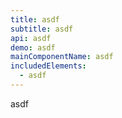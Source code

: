 ```yaml
---
title: asdf
subtitle: asdf
api: asdf
demo: asdf
mainComponentName: asdf
includedElements:
  - asdf
---
```

asdf